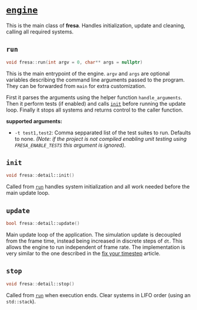 # [`engine`](https://github.com/josekoalas/fresa/blob/main/core/engine.h)

This is the main class of **fresa**. Handles initialization, update and cleaning, calling all required systems.

## `run`

```cpp
void fresa::run(int argv = 0, char** args = nullptr)
```

This is the main entrypoint of the engine. `argv` and `args` are optional variables describing the command line arguments passed to the program. They can be forwarded from `main` for extra customization.

First it parses the arguments using the helper function `handle_arguments`. Then it perform tests (if enabled) and calls [`init`](#init) before running the update loop. Finally it stops all systems and returns control to the caller function.

**supported arguments:**

- `-t test1,test2`: Comma sepparated list of the test suites to run. Defaults to none. _(Note: if the project is not compiled enabling unit testing using `FRESA_ENABLE_TESTS` this argument is ignored)_.

## `init`

```cpp
void fresa::detail::init()
```

Called from [`run`](#run) handles system initialization and all work needed before the main update loop.

## `update`

```cpp
bool fresa::detail::update()
```

Main update loop of the application. The simulation update is decoupled from the frame time, instead being increased in discrete steps of `dt`. This allows the engine to run independent of frame rate. The implementation is very similar to the one described in the [fix your timestep](https://gafferongames.com/post/fix_your_timestep) article.

## `stop`

```cpp
void fresa::detail::stop()
```

Called from [`run`](#run) when execution ends. Clear systems in LIFO order (using an `std::stack`).